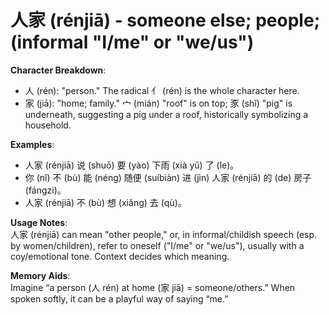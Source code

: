 # **人家 (rénjiā) - someone else; people; (informal "I/me" or "we/us")**

**Character Breakdown**:  
- 人 (rén): "person." The radical 亻 (rén) is the whole character here.  
- 家 (jiā): "home; family." 宀 (mián) "roof" is on top; 豕 (shǐ) "pig" is underneath, suggesting a pig under a roof, historically symbolizing a household.

**Examples**:  
- 人家 (rénjiā) 说 (shuō) 要 (yào) 下雨 (xià yǔ) 了 (le)。  
- 你 (nǐ) 不 (bù) 能 (néng) 随便 (suíbiàn) 进 (jìn) 人家 (rénjiā) 的 (de) 房子 (fángzi)。  
- 人家 (rénjiā) 不 (bù) 想 (xiǎng) 去 (qù)。

**Usage Notes**:  
人家 (rénjiā) can mean "other people," or, in informal/childish speech (esp. by women/children), refer to oneself ("I/me" or "we/us"), usually with a coy/emotional tone. Context decides which meaning.

**Memory Aids**:  
Imagine “a person (人 rén) at home (家 jiā) = someone/others.” When spoken softly, it can be a playful way of saying “me.”